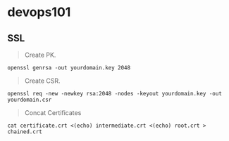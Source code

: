 # devops101

## SSL
>Create PK.

```
openssl genrsa -out yourdomain.key 2048
```

>Create CSR.

```
openssl req -new -newkey rsa:2048 -nodes -keyout yourdomain.key -out yourdomain.csr
```

>Concat Certificates

```
cat certificate.crt <(echo) intermediate.crt <(echo) root.crt > chained.crt
```
